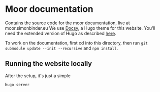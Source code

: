 # Moor documentation
Contains the source code for the moor documentation, live at moor.simonbinder.eu
We use [Docsy](https://github.com/google/docsy), a Hugo theme for this website. You'll need the extended version of Hugo as described 
[here](https://www.docsy.dev/docs/getting-started/).

To work on the documentation, first cd into this directory, then run `git submodule update --init --recursive` and
 `npm install`.

## Running the website locally
After the setup, it's just a simple
```
hugo server
```
